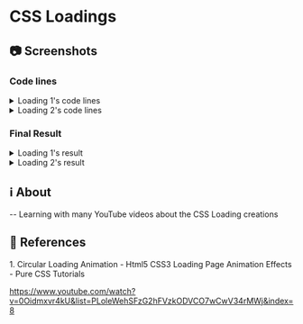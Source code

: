 # CSS Loadings

## 📷 Screenshots
### Code lines
<details>
 <summary>Loading 1's code lines</summary>
  
 ![image](https://user-images.githubusercontent.com/61017539/110960675-c3ff7d80-832d-11eb-8846-37bbf85b17f7.png)

</details>

<details>
 <summary>Loading 2's code lines</summary>
  
 In construction... 🏗️
 
</details>


### Final Result
<details>
 <summary>Loading 1's result</summary>
  
 ![Meu Vídeo](https://user-images.githubusercontent.com/61017539/110960610-afbb8080-832d-11eb-84bb-2636ff833bca.gif)

</details>

<details>
 <summary>Loading 2's result</summary>
  
 In construction... 🏗️

</details>




## ℹ️ About
-- Learning with many YouTube videos about the CSS Loading creations

## 🔗 References
<p> 1. Circular Loading Animation - Html5 CSS3 Loading Page Animation Effects - Pure CSS Tutorials <br>

https://www.youtube.com/watch?v=0Oidmxvr4kU&list=PLoleWehSFzG2hFVzkODVCO7wCwV34rMWj&index=8 </p>
